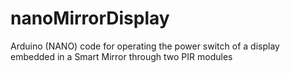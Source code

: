 # nanoMirrorDisplay
Arduino (NANO) code for operating the power switch of a display embedded in a Smart Mirror through two PIR modules
